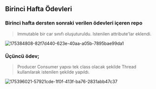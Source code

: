 ## Birinci Hafta Ödevleri
### Birinci hafta dersten sonraki verilen ödevleri içeren repo
> Immutable bir car sınıfı oluşuturuldu. Istenilen attribute'lar eklendi.
> 
![175384808-82f7d440-623e-40aa-a05b-7895bae99da1](https://user-images.githubusercontent.com/94866363/175384966-0a7f4414-ef3a-4ed2-a8d3-a4e8622731d5.png)
>

### Üçüncü ödev;
> Producer Consumer yapısı tek class olacak şekilde Thread kullanılarak istenilen şekilde yapıldı.

![175396021-57921cde-1f0f-413f-ba76-2831abb47c37](https://user-images.githubusercontent.com/94866363/175396531-18a15656-8ae0-4118-8d89-5c0e38947537.png)


